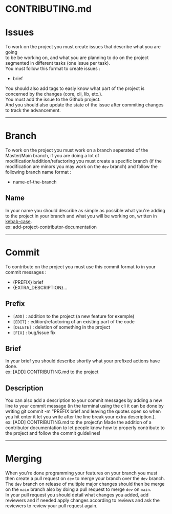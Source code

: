 # CONTRIBUTING.md

# Issues
To work on the project you must create issues that describe what you are going<br>
to be be working on, and what you are planning to do on the project<br>
segmented in different tasks (one issue per task).<br>
You must follow this format to create issues :
- brief

You should also add tags to easly know what part of the project is concerned by the changes (core, cli, lib, etc.).<br>
You must add the issue to the Github project.<br>
And you should also update the state of the issue after commiting changes to track the advancement.

---

# Branch
To work on the project you must work on a branch seperated of the Master/Main branch, if you are doing a lot of modification/addition/refactoring you must create a specific branch (if the modification are minors you may work on the `dev` branch) and follow the following branch name format :
- name-of-the-branch

## Name
In your name you should describe as simple as possible what you're adding to the project in your branch and what you will be working on, written in [kebab-case](https://developer.mozilla.org/en-US/docs/Glossary/Kebab_case).<br>
ex: add-project-contributor-documentation

---

# Commit
To contribute on the project you must use this commit format to in your commit messages :
- {PREFIX} brief
- {EXTRA_DESCRIPTION}...

## Prefix
- `[ADD]` : addition to the project (a new feature for exemple)<br>
- `[EDIT]` : edition/refactoring of an existing part of the code<br>
- `[DELETE]` : deletion of something in the project<br>
- `[FIX]` : bug/issue fix

## Brief
In your brief you should describe shortly what your prefixed actions have done.<br>
ex: \[ADD\] CONTRIBUTING.md to the project

## Description
You can also add a description to your commit messages by adding a new line to your commit message
(in the terminal using the cli it can be done by writing git commit -m "PREFIX brief and leaving the quotes open so when you hit enter it let you write after the line break your extra description.).<br>
ex: \[ADD\] CONTRIBUTING.md to the project\n  Made the addition of a contributor documentation to let people know how to properly contribute to the project and follow the commit guidelines!

---

# Merging
When you're done programming your features on your branch you must then create a pull request on `dev` to merge your branch over the `dev` branch.<br>
The `dev` branch on release of multiple major changes should then be merge on the `main` branch also by doing a pull request to merge `dev` on `main`.<br>
In your pull request you should detail what changes you added, add reviewers and if needed apply changes according to reviews and ask the reviewers to review your pull request again.
